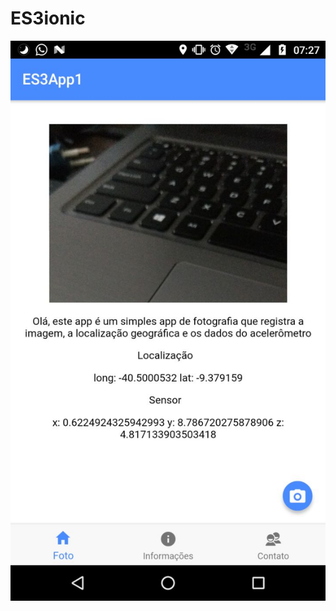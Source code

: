 # ES3ionic
![alt text](https://github.com/felipexbenevides/ES3ionic/blob/master/img/img.jpeg?raw=true)
